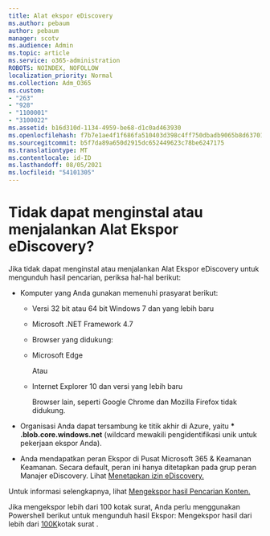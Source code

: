 ```yaml
---
title: Alat ekspor eDiscovery
ms.author: pebaum
author: pebaum
manager: scotv
ms.audience: Admin
ms.topic: article
ms.service: o365-administration
ROBOTS: NOINDEX, NOFOLLOW
localization_priority: Normal
ms.collection: Adm_O365
ms.custom:
- "263"
- "928"
- "1100001"
- "3100022"
ms.assetid: b16d310d-1134-4959-be68-d1c0ad463930
ms.openlocfilehash: f7b7e1ae4f1f686fa510403d398c4ff750dbadb9065b8d63701a927eeac52d9b
ms.sourcegitcommit: b5f7da89a650d2915dc652449623c78be6247175
ms.translationtype: MT
ms.contentlocale: id-ID
ms.lasthandoff: 08/05/2021
ms.locfileid: "54101305"
---
```

# <a name="cant-install-or-run-the-ediscovery-export-tool"></a>Tidak dapat menginstal atau menjalankan Alat Ekspor eDiscovery?

Jika tidak dapat menginstal atau menjalankan Alat Ekspor eDiscovery untuk mengunduh hasil pencarian, periksa hal-hal berikut:
  
- Komputer yang Anda gunakan memenuhi prasyarat berikut:

  - Versi 32 bit atau 64 bit Windows 7 dan yang lebih baru

  - Microsoft .NET Framework 4.7

  - Browser yang didukung:

  - Microsoft Edge

    Atau

  - Internet Explorer 10 dan versi yang lebih baru

    Browser lain, seperti Google Chrome dan Mozilla Firefox tidak didukung.

- Organisasi Anda dapat tersambung ke titik akhir di Azure, yaitu **\* .blob.core.windows.net** (wildcard mewakili pengidentifikasi unik untuk pekerjaan ekspor Anda).

- Anda mendapatkan peran Ekspor di Pusat Microsoft 365 &amp; Keamanan Keamanan. Secara default, peran ini hanya ditetapkan pada grup peran Manajer eDiscovery. Lihat [Menetapkan izin eDiscovery.](https://docs.microsoft.com/microsoft-365/compliance/assign-ediscovery-permissions)

Untuk informasi selengkapnya, lihat [Mengekspor hasil Pencarian Konten.](https://docs.microsoft.com/microsoft-365/compliance/export-search-results)

Jika mengekspor lebih dari 100 kotak surat, Anda perlu menggunakan Powershell berikut untuk mengunduh hasil Ekspor: Mengekspor hasil dari lebih dari  [100K](https://docs.microsoft.com/microsoft-365/compliance/export-search-results?view=o365-worldwide%23exporting-results-from-more-than-100000-mailboxes)kotak surat .